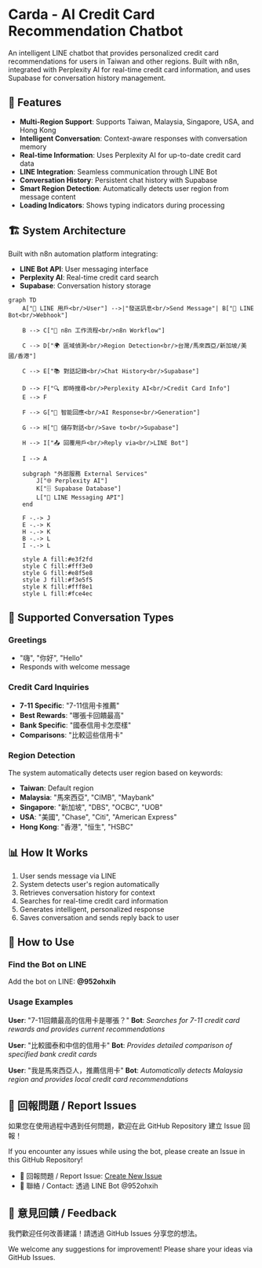 # Carda - AI Credit Card Recommendation Chatbot

An intelligent LINE chatbot that provides personalized credit card recommendations for users in Taiwan and other regions. Built with n8n, integrated with Perplexity AI for real-time credit card information, and uses Supabase for conversation history management.

## 🌟 Features

- **Multi-Region Support**: Supports Taiwan, Malaysia, Singapore, USA, and Hong Kong
- **Intelligent Conversation**: Context-aware responses with conversation memory
- **Real-time Information**: Uses Perplexity AI for up-to-date credit card data
- **LINE Integration**: Seamless communication through LINE Bot
- **Conversation History**: Persistent chat history with Supabase
- **Smart Region Detection**: Automatically detects user region from message content
- **Loading Indicators**: Shows typing indicators during processing

## 🏗️ System Architecture

Built with n8n automation platform integrating:
- **LINE Bot API**: User messaging interface  
- **Perplexity AI**: Real-time credit card search
- **Supabase**: Conversation history storage

```mermaid
graph TD
    A["👤 LINE 用戶<br/>User"] -->|"發送訊息<br/>Send Message"| B["📱 LINE Bot<br/>Webhook"]
    
    B --> C["🤖 n8n 工作流程<br/>n8n Workflow"]
    
    C --> D["🌍 區域偵測<br/>Region Detection<br/>台灣/馬來西亞/新加坡/美國/香港"]
    
    C --> E["📚 對話記錄<br/>Chat History<br/>Supabase"]
    
    D --> F["🔍 即時搜尋<br/>Perplexity AI<br/>Credit Card Info"]
    E --> F
    
    F --> G["🧠 智能回應<br/>AI Response<br/>Generation"]
    
    G --> H["💾 儲存對話<br/>Save to<br/>Supabase"]
    
    H --> I["📤 回覆用戶<br/>Reply via<br/>LINE Bot"]
    
    I --> A
    
    subgraph "外部服務 External Services"
        J["🌐 Perplexity AI"]
        K["🗄️ Supabase Database"]  
        L["📱 LINE Messaging API"]
    end
    
    F -.-> J
    E -.-> K
    H -.-> K
    B -.-> L
    I -.-> L
    
    style A fill:#e3f2fd
    style C fill:#fff3e0
    style G fill:#e8f5e8
    style J fill:#f3e5f5
    style K fill:#fff8e1
    style L fill:#fce4ec
```

## 🤖 Supported Conversation Types

### Greetings
- "嗨", "你好", "Hello"
- Responds with welcome message

### Credit Card Inquiries
- **7-11 Specific**: "7-11信用卡推薦"
- **Best Rewards**: "哪張卡回饋最高"
- **Bank Specific**: "國泰信用卡怎麼樣"
- **Comparisons**: "比較這些信用卡"

### Region Detection
The system automatically detects user region based on keywords:
- **Taiwan**: Default region
- **Malaysia**: "馬來西亞", "CIMB", "Maybank"
- **Singapore**: "新加坡", "DBS", "OCBC", "UOB"
- **USA**: "美國", "Chase", "Citi", "American Express"
- **Hong Kong**: "香港", "恒生", "HSBC"

## 📊 How It Works

1. User sends message via LINE
2. System detects user's region automatically  
3. Retrieves conversation history for context
4. Searches for real-time credit card information
5. Generates intelligent, personalized response
6. Saves conversation and sends reply back to user

## 📱 How to Use

### Find the Bot on LINE
Add the bot on LINE: **@952ohxih**

### Usage Examples

**User**: "7-11回饋最高的信用卡是哪張？"
**Bot**: *Searches for 7-11 credit card rewards and provides current recommendations*

**User**: "比較國泰和中信的信用卡"
**Bot**: *Provides detailed comparison of specified bank credit cards*

**User**: "我是馬來西亞人，推薦信用卡"
**Bot**: *Automatically detects Malaysia region and provides local credit card recommendations*

## 🐛 回報問題 / Report Issues

如果您在使用過程中遇到任何問題，歡迎在此 GitHub Repository 建立 Issue 回報！

If you encounter any issues while using the bot, please create an Issue in this GitHub Repository!

- 🔗 回報問題 / Report Issue: [Create New Issue](https://github.com/lawrencechen0921/Carda/issues/new)
- 📧 聯絡 / Contact: 透過 LINE Bot @952ohxih

## 🤝 意見回饋 / Feedback

我們歡迎任何改善建議！請透過 GitHub Issues 分享您的想法。

We welcome any suggestions for improvement! Please share your ideas via GitHub Issues.

